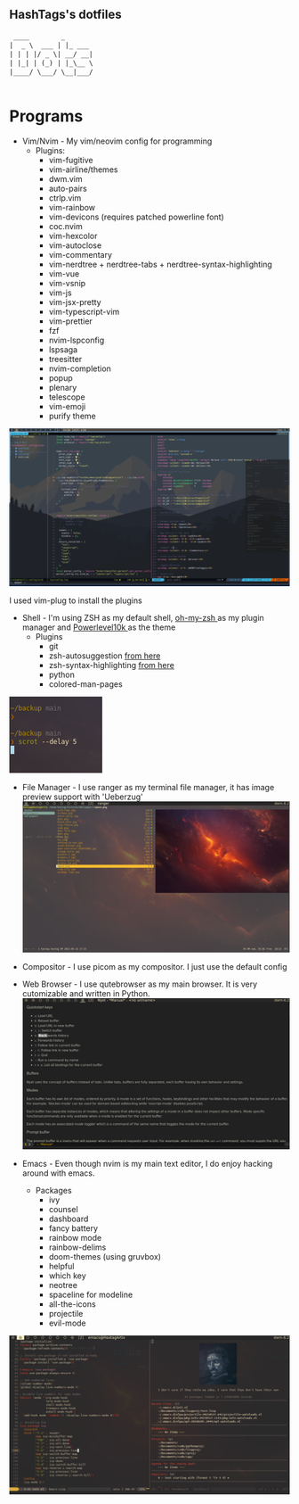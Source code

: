 ## HashTags's dotfiles

```
 ____        _
|  _ \  ___ | |_ ___
| | | |/ _ \| __/ __|
| |_| | (_) | |_\__ \
|____/ \___/ \__|___/


```

# Programs

* Vim/Nvim - My vim/neovim config for programming    
   * Plugins:   
      * vim-fugitive
      * vim-airline/themes
      * dwm.vim 
      * auto-pairs
      * ctrlp.vim
      * vim-rainbow
      * vim-devicons (requires patched powerline font)
      * coc.nvim
      * vim-hexcolor 
      * vim-autoclose
      * vim-commentary
      * vim-nerdtree + nerdtree-tabs + nerdtree-syntax-highlighting   
      * vim-vue 
      * vim-vsnip
      * vim-js
      * vim-jsx-pretty
      * vim-typescript-vim
      * vim-prettier
      * fzf
      * nvim-lspconfig
      * lspsaga
      * treesitter
      * nvim-completion
      * popup
      * plenary
      * telescope
      * vim-emoji
      * purify theme   

![nvim-img](img/nvim-new.png)   
  
   I used vim-plug to install the plugins

* Shell - I'm using ZSH as my default shell, <a href="https://github.com/ohmyzsh/ohmyzsh"> oh-my-zsh </a> as my plugin manager and <a href="https://github.com/romkatv/powerlevel10k"> Powerlevel10k </a> as the theme   
   * Plugins   
      * git
      * zsh-autosuggestion <a href="https://gist.github.com/dogrocker/1efb8fd9427779c827058f873b94df95"> from here </a>
      * zsh-syntax-highlighting  <a href="https://gist.github.com/dogrocker/1efb8fd9427779c827058f873b94df95" > from here </a>
      * python
      * colored-man-pages    

![zsh-img](img/zsh.png)

* File Manager - I use ranger as my terminal file manager, it has image preview support with 'Ueberzug'
![ranger-img](img/ranger.png)
* Compositor - I use picom as my compositor. I just use the default config 

* Web Browser - I use qutebrowser as my main browser. It is very cutomizable and written in Python.   
![nyxt](img/nyxt.png)
* Emacs - Even though nvim is my main text editor, I do enjoy hacking around with emacs. 
   * Packages
      * ivy   
      * counsel   
      * dashboard   
      * fancy battery   
      * rainbow mode   
      * rainbow-delims
      * doom-themes (using gruvbox)   
      * helpful   
      * which key   
      * neotree   
      * spaceline for modeline   
      * all-the-icons   
      * projectile   
      * evil-mode   

![emacs](img/emacs.png)
